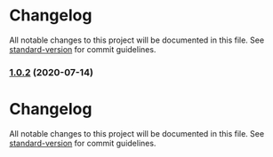 # Changelog

All notable changes to this project will be documented in this file. See [standard-version](https://github.com/conventional-changelog/standard-version) for commit guidelines.

### [1.0.2](https://github.com/jorgenkg/promise-priority-queue/compare/v1.0.1...v1.0.2) (2020-07-14)

# Changelog

All notable changes to this project will be documented in this file. See [standard-version](https://github.com/conventional-changelog/standard-version) for commit guidelines.
